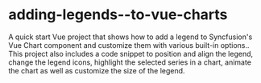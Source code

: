 # adding-legends--to-vue-charts
A quick start Vue project that shows how to add a legend to Syncfusion's Vue Chart component and customize them with various built-in options.. This project also includes a code snippet to position and align the legend, change the legend icons, highlight the selected series in a chart, animate the chart as well as customize the size of the legend.
